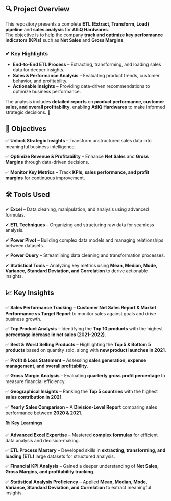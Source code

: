 ## 🔍 Project Overview  

This repository presents a complete **ETL (Extract, Transform, Load) pipeline** and **sales analysis** for **AtliQ Hardwares**.  
The objective is to help the company **track and optimize key performance indicators (KPIs)** such as **Net Sales** and **Gross Margins**.  

### ✔ Key Highlights  
- **End-to-End ETL Process** – Extracting, transforming, and loading sales data for deeper insights.  
- **Sales & Performance Analysis** – Evaluating product trends, customer behavior, and profitability.  
- **Actionable Insights** – Providing data-driven recommendations to optimize business performance.  

The analysis includes **detailed reports** on **product performance, customer sales, and overall profitability**, enabling **AtliQ Hardwares** to make informed strategic decisions. 🚀  


## 🎯 Objectives  

✅ **Unlock Strategic Insights** – Transform unstructured sales data into meaningful business intelligence.  

✅ **Optimize Revenue & Profitability** – Enhance **Net Sales** and **Gross Margins** through data-driven decisions.  

✅ **Monitor Key Metrics** – Track **KPIs, sales performance, and profit margins** for continuous improvement.  


## 🛠 Tools Used  

✔ **Excel** – Data cleaning, manipulation, and analysis using advanced formulas.  

✔ **ETL Techniques** – Organizing and structuring raw data for seamless analysis.  

✔ **Power Pivot** – Building complex data models and managing relationships between datasets.  

✔ **Power Query** – Streamlining data cleaning and transformation processes.  

✔ **Statistical Tools** – Analyzing key metrics using **Mean, Median, Mode, Variance, Standard Deviation, and Correlation** to derive actionable insights.  


## 📈 Key Insights

✅ **Sales Performance Tracking** – **Customer Net Sales Report & Market Performance vs Target Report** to monitor sales against goals and drive business growth.  

✅ **Top Product Analysis** – Identifying the **Top 10 products** with the highest **percentage increase in net sales (2021–2022)**.  

✅ **Best & Worst Selling Products** – Highlighting the **Top 5 & Bottom 5 products** based on quantity sold, along with **new product launches in 2021**.  

✅ **Profit & Loss Statement** – Assessing **sales generation, expense management, and overall profitability**.  

✅ **Gross Margin Analysis** – Evaluating **quarterly gross profit percentage** to measure financial efficiency.  

✅ **Geographical Insights** – Ranking the **Top 5 countries** with the highest **sales contribution in 2021**.  

✅ **Yearly Sales Comparison** – A **Division-Level Report** comparing sales performance between **2020 & 2021**.

📚 **Key Learnings**  

✅ **Advanced Excel Expertise** – Mastered **complex formulas** for efficient data analysis and decision-making.  

✅ **ETL Process Mastery** – Developed skills in **extracting, transforming, and loading (ETL)** large datasets for structured analysis.  

✅ **Financial KPI Analysis** – Gained a deeper understanding of **Net Sales, Gross Margins, and profitability tracking**.  

✅ **Statistical Analysis Proficiency** – Applied **Mean, Median, Mode, Variance, Standard Deviation, and Correlation** to extract meaningful insights.
